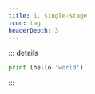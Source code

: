 ```yaml
---
title: 1. single-stage
icon: tag
headerDepth: 3
---
```


::: details

```py
print (hello 'world')
```

:::
